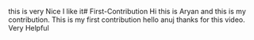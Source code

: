 this is very Nice I like it# First-Contribution
Hi this is Aryan and this is my contribution.
This is my first contribution
hello anuj thanks for this video. Very Helpful
